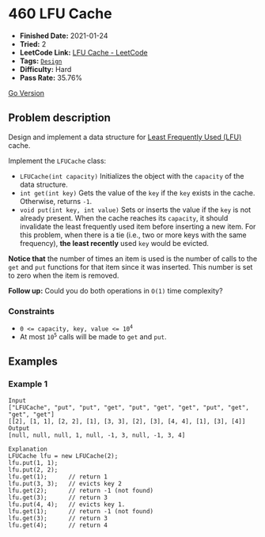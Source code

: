 # 460 LFU Cache

- **Finished Date:** 2021-01-24
- **Tried:** 2
- **LeetCode Link:** [LFU Cache - LeetCode](https://leetcode.com/problems/lfu-cache/)
- **Tags:** [`Design`](https://leetcode.com/tag/design/)
- **Difficulty:** Hard
- **Pass Rate:** 35.76%

[Go Version](../Go/460_LFU_Cache/main.go)

## Problem description

Design and implement a data structure for [Least Frequently Used (LFU)](https://en.wikipedia.org/wiki/Least_frequently_used) cache.

Implement the `LFUCache` class:

- `LFUCache(int capacity)` Initializes the object with the `capacity` of the data structure.
- `int get(int key)` Gets the value of the `key` if the `key` exists in the cache. Otherwise, returns `-1`.
- `void put(int key, int value)` Sets or inserts the value if the `key` is not already present. When the cache reaches its `capacity`, it should invalidate the least frequently used item before inserting a new item. For this problem, when there is a tie (i.e., two or more keys with the same frequency), **the least recently** used `key` would be evicted.

**Notice that** the number of times an item is used is the number of calls to the `get` and `put` functions for that item since it was inserted. This number is set to zero when the item is removed.

**Follow up:** Could you do both operations in `O(1)` time complexity?

### Constraints

- <code>0 <= capacity, key, value <= 10<sup>4</sup></code>
- At most <code>10<sup>5</sup></code> calls will be made to `get` and `put`.

## Examples

### Example 1

```
Input
["LFUCache", "put", "put", "get", "put", "get", "get", "put", "get", "get", "get"]
[[2], [1, 1], [2, 2], [1], [3, 3], [2], [3], [4, 4], [1], [3], [4]]
Output
[null, null, null, 1, null, -1, 3, null, -1, 3, 4]

Explanation
LFUCache lfu = new LFUCache(2);
lfu.put(1, 1);
lfu.put(2, 2);
lfu.get(1);      // return 1
lfu.put(3, 3);   // evicts key 2
lfu.get(2);      // return -1 (not found)
lfu.get(3);      // return 3
lfu.put(4, 4);   // evicts key 1.
lfu.get(1);      // return -1 (not found)
lfu.get(3);      // return 3
lfu.get(4);      // return 4
```

